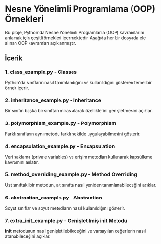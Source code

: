 # Nesne Yönelimli Programlama (OOP) Örnekleri

Bu proje, Python'da Nesne Yönelimli Programlama (OOP) kavramlarını anlamak için çeşitli örnekleri içermektedir. Aşağıda her bir dosyada ele alınan OOP kavramları açıklanmıştır.

## İçerik

### 1. class_example.py - **Classes**
Python'da sınıfların nasıl tanımlandığını ve kullanıldığını gösteren temel bir örnek içerir.

### 2. inheritance_example.py - **Inheritance**
Bir sınıfın başka bir sınıftan miras alarak özelliklerini genişletmesini açıklar.

### 3. polymorphism_example.py - **Polymorphism**
Farklı sınıfların aynı metodu farklı şekilde uygulayabilmesini gösterir.

### 4. encapsulation_example.py - **Encapsulation**
Veri saklama (private variables) ve erişim metodları kullanarak kapsülleme kavramını anlatır.

### 5. method_overriding_example.py - **Method Overriding**
Üst sınıftaki bir metodun, alt sınıfta nasıl yeniden tanımlanabileceğini açıklar.

### 6. abstraction_example.py - **Abstraction**
Soyut sınıflar ve soyut metodların nasıl kullanıldığını gösterir.

### 7. extra_init_example.py - **Genişletilmiş __init__ Metodu**
__init__ metodunun nasıl genişletilebileceğini ve varsayılan değerlerin nasıl atanabileceğini açıklar.
